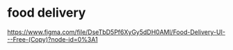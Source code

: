# food delivery
https://www.figma.com/file/DseTbD5Pf6XyGy5dDH0AMl/Food-Delivery-UI---Free-(Copy)?node-id=0%3A1
